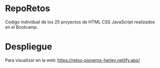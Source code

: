 # RepoRetos
Codigo individual de los 25 proyectos de HTML CSS JavaScript realizados en el Bootcamp.
# Despliegue
Para visualizar en la web: https://retos-pioneros-herley.netlify.app/ 
